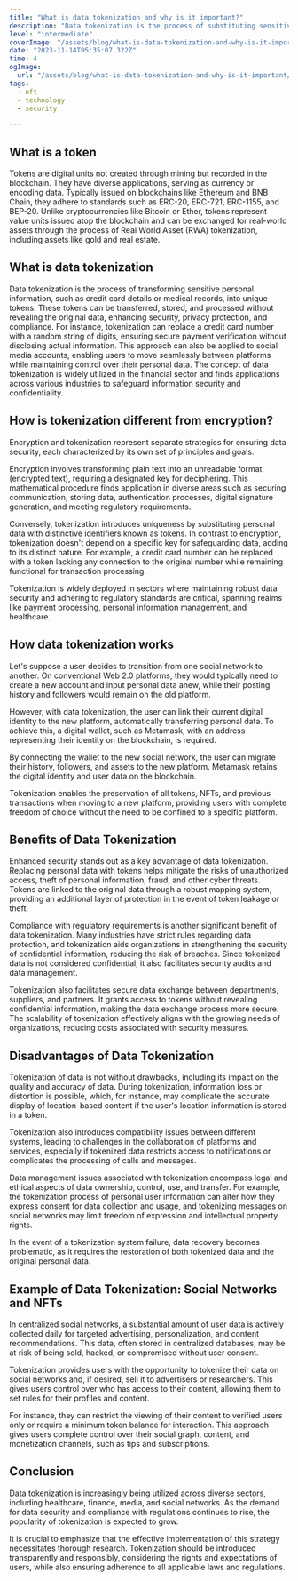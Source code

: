```yaml
---
title: "What is data tokenization and why is it important?"
description: "Data tokenization is the process of substituting sensitive data components with unique identifiers (tokens) while retaining their meaning and original value. This method significantly contributes to data security, safeguards personal information, and ensures compliance with regulatory standards, providing a means to process data without risking its compromise."
level: "intermediate"
coverImage: "/assets/blog/what-is-data-tokenization-and-why-is-it-important/cover.png"
date: "2023-11-14T05:35:07.322Z"
time: 4
ogImage:
  url: "/assets/blog/what-is-data-tokenization-and-why-is-it-important/cover.png"
tags:
  - nft
  - technology
  - security

---
```



## What is a token
Tokens are digital units not created through mining but recorded in the blockchain. They have diverse applications, serving as currency or encoding data. Typically issued on blockchains like Ethereum and BNB Chain, they adhere to standards such as ERC-20, ERC-721, ERC-1155, and BEP-20. Unlike cryptocurrencies like Bitcoin or Ether, tokens represent value units issued atop the blockchain and can be exchanged for real-world assets through the process of Real World Asset (RWA) tokenization, including assets like gold and real estate.

## What is data tokenization

Data tokenization is the process of transforming sensitive personal information, such as credit card details or medical records, into unique tokens. These tokens can be transferred, stored, and processed without revealing the original data, enhancing security, privacy protection, and compliance. For instance, tokenization can replace a credit card number with a random string of digits, ensuring secure payment verification without disclosing actual information. This approach can also be applied to social media accounts, enabling users to move seamlessly between platforms while maintaining control over their personal data. The concept of data tokenization is widely utilized in the financial sector and finds applications across various industries to safeguard information security and confidentiality.

## How is tokenization different from encryption?
Encryption and tokenization represent separate strategies for ensuring data security, each characterized by its own set of principles and goals.

Encryption involves transforming plain text into an unreadable format (encrypted text), requiring a designated key for deciphering. This mathematical procedure finds application in diverse areas such as securing communication, storing data, authentication processes, digital signature generation, and meeting regulatory requirements.

Conversely, tokenization introduces uniqueness by substituting personal data with distinctive identifiers known as tokens. In contrast to encryption, tokenization doesn't depend on a specific key for safeguarding data, adding to its distinct nature. For example, a credit card number can be replaced with a token lacking any connection to the original number while remaining functional for transaction processing.

Tokenization is widely deployed in sectors where maintaining robust data security and adhering to regulatory standards are critical, spanning realms like payment processing, personal information management, and healthcare.

## How data tokenization works
Let's suppose a user decides to transition from one social network to another. On conventional Web 2.0 platforms, they would typically need to create a new account and input personal data anew, while their posting history and followers would remain on the old platform.

However, with data tokenization, the user can link their current digital identity to the new platform, automatically transferring personal data. To achieve this, a digital wallet, such as Metamask, with an address representing their identity on the blockchain, is required.

By connecting the wallet to the new social network, the user can migrate their history, followers, and assets to the new platform. Metamask retains the digital identity and user data on the blockchain.

Tokenization enables the preservation of all tokens, NFTs, and previous transactions when moving to a new platform, providing users with complete freedom of choice without the need to be confined to a specific platform.

## Benefits of Data Tokenization
Enhanced security stands out as a key advantage of data tokenization. Replacing personal data with tokens helps mitigate the risks of unauthorized access, theft of personal information, fraud, and other cyber threats. Tokens are linked to the original data through a robust mapping system, providing an additional layer of protection in the event of token leakage or theft.

Compliance with regulatory requirements is another significant benefit of data tokenization. Many industries have strict rules regarding data protection, and tokenization aids organizations in strengthening the security of confidential information, reducing the risk of breaches. Since tokenized data is not considered confidential, it also facilitates security audits and data management.

Tokenization also facilitates secure data exchange between departments, suppliers, and partners. It grants access to tokens without revealing confidential information, making the data exchange process more secure. The scalability of tokenization effectively aligns with the growing needs of organizations, reducing costs associated with security measures.

## Disadvantages of Data Tokenization
Tokenization of data is not without drawbacks, including its impact on the quality and accuracy of data. During tokenization, information loss or distortion is possible, which, for instance, may complicate the accurate display of location-based content if the user's location information is stored in a token.

Tokenization also introduces compatibility issues between different systems, leading to challenges in the collaboration of platforms and services, especially if tokenized data restricts access to notifications or complicates the processing of calls and messages.

Data management issues associated with tokenization encompass legal and ethical aspects of data ownership, control, use, and transfer. For example, the tokenization process of personal user information can alter how they express consent for data collection and usage, and tokenizing messages on social networks may limit freedom of expression and intellectual property rights.

In the event of a tokenization system failure, data recovery becomes problematic, as it requires the restoration of both tokenized data and the original personal data.

## Example of Data Tokenization: Social Networks and NFTs

In centralized social networks, a substantial amount of user data is actively collected daily for targeted advertising, personalization, and content recommendations. This data, often stored in centralized databases, may be at risk of being sold, hacked, or compromised without user consent.

Tokenization provides users with the opportunity to tokenize their data on social networks and, if desired, sell it to advertisers or researchers. This gives users control over who has access to their content, allowing them to set rules for their profiles and content.

For instance, they can restrict the viewing of their content to verified users only or require a minimum token balance for interaction. This approach gives users complete control over their social graph, content, and monetization channels, such as tips and subscriptions.

## Conclusion
Data tokenization is increasingly being utilized across diverse sectors, including healthcare, finance, media, and social networks. As the demand for data security and compliance with regulations continues to rise, the popularity of tokenization is expected to grow.

It is crucial to emphasize that the effective implementation of this strategy necessitates thorough research. Tokenization should be introduced transparently and responsibly, considering the rights and expectations of users, while also ensuring adherence to all applicable laws and regulations.
